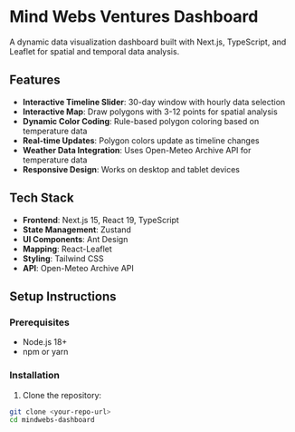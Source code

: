 # Mind Webs Ventures Dashboard

A dynamic data visualization dashboard built with Next.js, TypeScript, and Leaflet for spatial and temporal data analysis.

## Features

- **Interactive Timeline Slider**: 30-day window with hourly data selection
- **Interactive Map**: Draw polygons with 3-12 points for spatial analysis
- **Dynamic Color Coding**: Rule-based polygon coloring based on temperature data
- **Real-time Updates**: Polygon colors update as timeline changes
- **Weather Data Integration**: Uses Open-Meteo Archive API for temperature data
- **Responsive Design**: Works on desktop and tablet devices

## Tech Stack

- **Frontend**: Next.js 15, React 19, TypeScript
- **State Management**: Zustand
- **UI Components**: Ant Design
- **Mapping**: React-Leaflet
- **Styling**: Tailwind CSS
- **API**: Open-Meteo Archive API

## Setup Instructions

### Prerequisites
- Node.js 18+ 
- npm or yarn

### Installation

1. Clone the repository:
```bash
git clone <your-repo-url>
cd mindwebs-dashboard